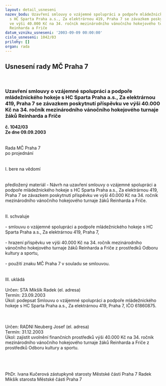 ```yaml
---
layout: detail_usneseni
nazev_bodu: Uzavření smlouvy o vzájemné spolupráci a podpoře mládežnického hokeje
  s HC Sparta Praha a.s., Za elektrárnou 419, Praha 7 se závazkem poskytnutí příspěvku
  ve výši 40.000 Kč na 34. ročník mezinárodního vánočního hokejového turnaje žáků
  Reinharda a Friče
datum_vzniku_usneseni: '2003-09-09 00:00:00'
cislo_usneseni: 1042/03
prilohy: []
organ: rada
---
```

<div id="ucUsn_pList" class="usn">
	<span><h2>Usnesení rady MČ Praha 7 </h2>
<br></span><div class="standBody">
<span><h3>Uzavření smlouvy o vzájemné spolupráci a podpoře mládežnického hokeje s HC Sparta Praha a.s., Za elektrárnou 419, Praha 7 se závazkem poskytnutí příspěvku ve výši 40.000 Kč na 34. ročník mezinárodního vánočního hokejového turnaje žáků Reinharda a Friče</h3></span><div class="center">
		<strong>č. 1042/03</strong><br>
	</div>
<div class="center">
		<strong>Ze dne 09.09.2003</strong><br><br>
	</div>
<br>Rada MČ Praha 7<br>po projednání<br><br><br>I.	bere na vědomí<br><br> <br>předložený materiál - Návrh na uzavření smlouvy o vzájemné spolupráci a podpoře mládežnického hokeje s HC Sparta Praha a.s., Za elektrárnou 419, Praha 7 se závazkem poskytnutí příspěvku ve výši 40.000 Kč na 34. ročník mezinárodního vánočního hokejového turnaje žáků Reinharda a Friče.<br><br><br>II.	schvaluje <br><br>- smlouvu o vzájemné spolupráci a podpoře mládežnického hokeje s HC Sparta Praha a.s., Za elektrárnou 419, Praha 7,<br><br>- hrazení příspěvku ve výši 40.000 Kč na 34. ročník mezinárodního vánočního hokejového turnaje žáků Reinharda a Friče z prostředků Odboru kultury a sportu,<br><br>- použití znaku MČ Praha 7 v souladu se smlouvou.<br><br><br>III.	ukládá <br><br>Určen:	STA Mikšík Radek (el. adresa)<br>Termín: 23.09.2003<br>Úkol:	podepsat Smlouvu o vzájemné spolupráci a podpoře mládežnického hokeje s HC Sparta Praha a.s., Za elektrárnou 419, Praha 7, IČO 61860875.<br> <br><br><br>Určen:	RADNI Neuberg Josef (el. adresa)<br>Termín: 31.12.2003<br>Úkol:	zajistit uvolnění finančních prostředků výši 40.000 Kč na 34. ročník mezinárodního vánočního hokejového turnaje žáků Reinharda a Friče z prostředků Odboru kultury a sportu.<br> <br><br> <br>	<br>PhDr. Ivana Kučerová zástupkyně starosty Městské části Praha 7	 Radek Mikšík starosta Městské části Praha 7<br>	<br><br>
</div>
</div>
